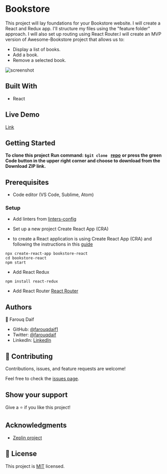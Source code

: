 # Bookstore
This project will lay foundations for your Bookstore website. I will create a React and Redux app. I'll structure my files using the "feature folder" approach. I will also set up routing using React Router.I will create an MVP version of Awesome-Bookstore project that allows us to:

- Display a list of books.
- Add a book.
- Remove a selected book.

![screenshot](https://netlify-cocoon.netlify.app/.netlify/functions/fetch?code=307&path=eyJzaXRlX2lkIjoiNmVjZjdjOTYtNzczNS00NjA0LTk1YzAtOTdlYWQ5MmY0MWM3IiwiZGVwbG95X2lkIjoiNjFiZDFiZmEzNjQwOTIwMDA4OGQxYzVkIiwiaWQiOiI2ZWRjOWIwYy1kMWRhLTRkYzYtYjFkNi1kZjI3NTA1YTI2ZGYifQ==)


## Built With

- React

## Live Demo

[Link](https://vigorous-swirles-bc4a8f.netlify.app/)

## Getting Started

**To clone this project**
**Run command: ```$git clone ``` [repo](https://github.com/farouqdaif1/book-store-react.git)**
**or press the green Code button in the upper right corner and choose to download from the Download ZIP link.**

## Prerequisites

- Code editor (VS Code, Sublime, Atom)

### Setup
- Add linters from [linters-config](https://github.com/microverseinc/linters-config/tree/master/react-redux)
- Set up a new project Create React App (CRA)

- to create a React application is using Create React App (CRA) and following the instructions in this [guide](https://reactjs.org/docs/create-a-new-react-app.html#create-react-app)
```
npx create-react-app bookstore-react
cd bookstore-react
npm start
```
-  Add React Redux
 ```
npm install react-redux
```
- Add React Router [React Router](https://v5.reactrouter.com/web/guides/quick-start)

## Authors

:man: Farouq Daif

- GitHub: [@farouqdaif1](https://github.com/farouqdaif1)
- Twitter: [@farouqdaif](https://twitter.com/farouqdaif)
- LinkedIn: [LinkedIn](https://www.linkedin.com/in/farouqdaif/https://www.linkedin.com/in/farouqdaif/)


## 🤝 Contributing

Contributions, issues, and feature requests are welcome!

Feel free to check the [issues page](../../issues/).

## Show your support

Give a ⭐️ if you like this project!

## Acknowledgments

- [Zeplin project](https://app.zeplin.io/project/5b35a9e13227086040f8eb75/screen/5b695e29bb8c844f118f9378)

## 📝 License

This project is [MIT](./MIT.md) licensed.
